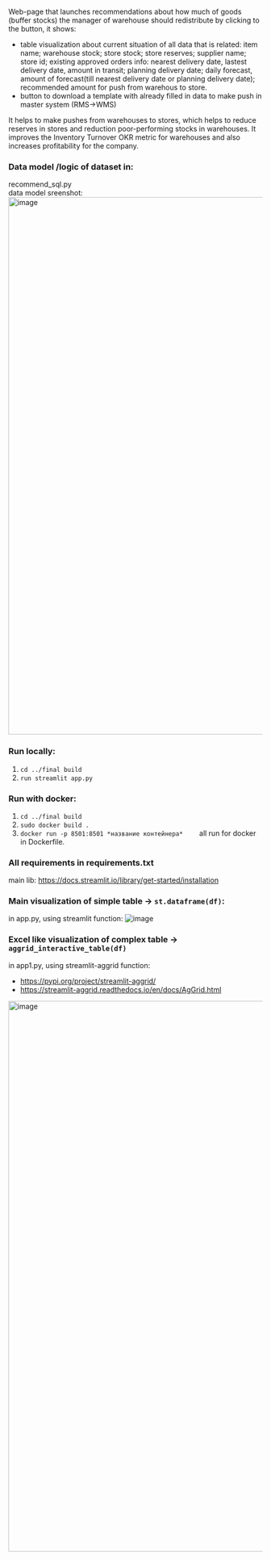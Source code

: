 
Web-page that launches recommendations about how much of goods (buffer stocks) the manager of warehouse should redistribute by clicking to the button, it shows:
  - table visualization about current situation of all data that is related: item name;  warehouse stock; store stock; store reserves; supplier name; store id; existing approved orders info: nearest delivery date, lastest delivery date, amount in transit; planning delivery date; daily forecast, amount of forecast(till nearest delivery date or planning delivery date); recommended amount for push from warehous to store. 
  - button to download a template with already filled in data to make push in master system (RMS->WMS)

It helps to make pushes from warehouses to stores, which helps to reduce reserves in stores and reduction poor-performing stocks in warehouses. It improves the Inventory Turnover OKR metric for warehouses and also increases profitability for the company.


### Data model /logic of dataset in:
 recommend_sql.py  
data model sreenshot:
<img width="1065" alt="image" src="https://user-images.githubusercontent.com/83408191/199677206-2d8a3536-2547-4c14-bfa4-1dec49d35930.png">

### Run locally:
  1. ``` cd ../final build   ```
  2. ``` run streamlit app.py  ```
### Run with docker:
  1. ``` cd ../final build   ```
  2. ``` sudo docker build . ```
  3. ``` docker run -p 8501:8501 *название контейнера*     ```
  all run for docker in Dockerfile.

### All requirements in requirements.txt
main lib: https://docs.streamlit.io/library/get-started/installation


### Main visualization of simple table ->  ```st.dataframe(df)```:  
in app.py, using streamlit function:
![image](https://user-images.githubusercontent.com/83408191/199668571-8beb40f1-7963-4e18-92a4-9e2a77cb0deb.png)

### Excel like visualization of complex table ->  ```aggrid_interactive_table(df)``` 
in app1.py, using streamlit-aggrid function:
  - https://pypi.org/project/streamlit-aggrid/
  - https://streamlit-aggrid.readthedocs.io/en/docs/AgGrid.html 
<img width="1091" alt="image" src="https://user-images.githubusercontent.com/83408191/199673091-40730e88-86e8-476d-b5e6-95d5f0838557.png">

 
